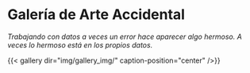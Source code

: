 # Galería de Arte Accidental

*Trabajando con datos a veces un error hace aparecer algo hermoso. A veces lo hermoso está en los propios datos.*

{{< gallery dir="img/gallery_img/" caption-position="center" />}}
